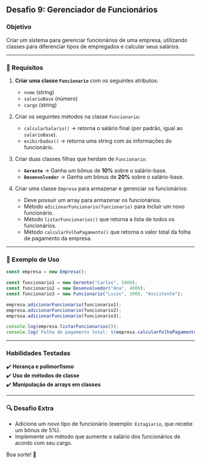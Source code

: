 ## **Desafio 9: Gerenciador de Funcionários**

### **Objetivo**
Criar um sistema para gerenciar funcionários de uma empresa, utilizando classes para diferenciar tipos de empregados e calcular seus salários.

---
### **📌 Requisitos**


1. **Criar uma classe `Funcionario`** com os seguintes atributos:
   - `nome` (string)
   - `salarioBase` (número)
   - `cargo` (string)

2. Criar os seguintes métodos na classe `Funcionario`:
   - `calcularSalario()` → retorna o salário final (por padrão, igual ao `salarioBase`).
   - `exibirDados()` → retorna uma string com as informações do funcionário.

3. Criar duas classes filhas que herdam de `Funcionario`:
   - **`Gerente`** → Ganha um bônus de **10%** sobre o salário-base.
   - **`Desenvolvedor`** → Ganha um bônus de **20%** sobre o salário-base.

4. Criar uma classe `Empresa` para armazenar e gerenciar os funcionários:
   - Deve possuir um array para armazenar os funcionários.
   - Método `adicionarFuncionario(funcionario)` para incluir um novo funcionário.
   - Método `listarFuncionarios()` que retorna a lista de todos os funcionários.
   - Método `calcularFolhaPagamento()` que retorna o valor total da folha de pagamento da empresa.

---

### **🎯 Exemplo de Uso**
```javascript
const empresa = new Empresa();

const funcionario1 = new Gerente("Carlos", 5000);
const funcionario2 = new Desenvolvedor("Ana", 4000);
const funcionario3 = new Funcionario("Lucas", 3000, "Assistente");

empresa.adicionarFuncionario(funcionario1);
empresa.adicionarFuncionario(funcionario2);
empresa.adicionarFuncionario(funcionario3);

console.log(empresa.listarFuncionarios());
console.log(`Folha de pagamento total: ${empresa.calcularFolhaPagamento()}`);
```

---

### **Habilidades Testadas**
✔️ **Herança e polimorfismo**  
✔️ **Uso de métodos de classe**  
✔️ **Manipulação de arrays em classes**  

---

### **🔍 Desafio Extra**
- Adicione um novo tipo de funcionário (exemplo: `Estagiario`, que recebe um bônus de 5%).
- Implemente um método que aumente o salário dos funcionários de acordo com seu cargo.

Boa sorte! 🚀

